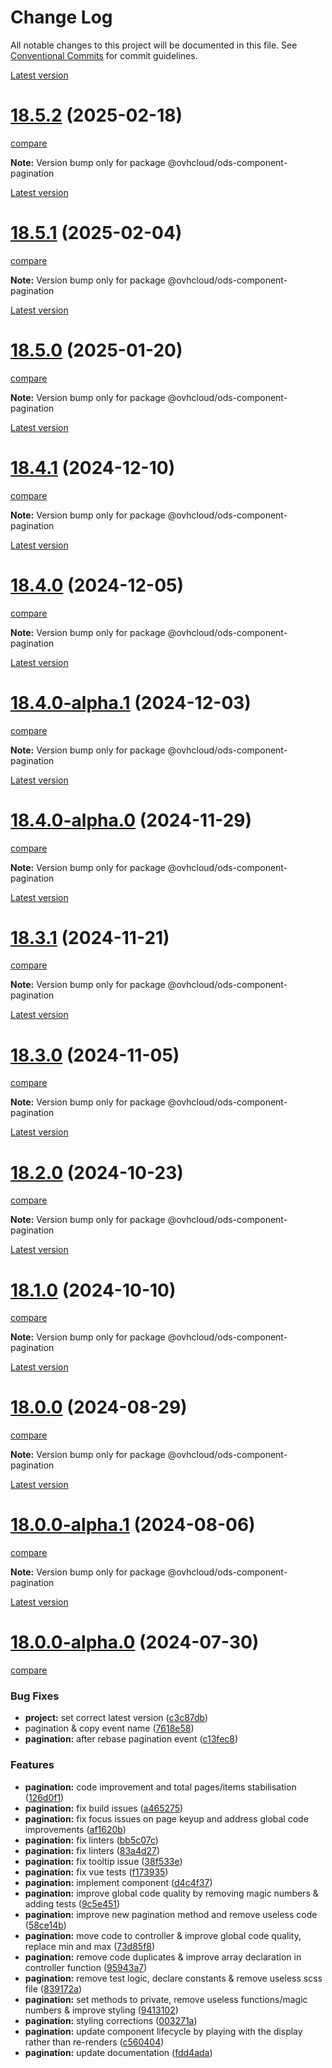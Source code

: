# Change Log

All notable changes to this project will be documented in this file.
See [Conventional Commits](https://conventionalcommits.org) for commit guidelines.

[Latest version](https://ovh.github.io/design-system/latest/?path=/docs/design-system-changelog--page)


# [18.5.2](https://ovh.github.io/design-system/v18.5.2/?path=/docs/design-system-changelog--page) (2025-02-18)
[compare](https://github.com/ovh/design-system/compare/v18.5.1...v18.5.2)

**Note:** Version bump only for package @ovhcloud/ods-component-pagination





[Latest version](https://ovh.github.io/design-system/latest/?path=/docs/design-system-changelog--page)


# [18.5.1](https://ovh.github.io/design-system/v18.5.1/?path=/docs/design-system-changelog--page) (2025-02-04)
[compare](https://github.com/ovh/design-system/compare/v18.5.0...v18.5.1)

**Note:** Version bump only for package @ovhcloud/ods-component-pagination





[Latest version](https://ovh.github.io/design-system/latest/?path=/docs/design-system-changelog--page)


# [18.5.0](https://ovh.github.io/design-system/v18.5.0/?path=/docs/design-system-changelog--page) (2025-01-20)
[compare](https://github.com/ovh/design-system/compare/v18.4.1...v18.5.0)

**Note:** Version bump only for package @ovhcloud/ods-component-pagination





[Latest version](https://ovh.github.io/design-system/latest/?path=/docs/design-system-changelog--page)


# [18.4.1](https://ovh.github.io/design-system/v18.4.1/?path=/docs/design-system-changelog--page) (2024-12-10)
[compare](https://github.com/ovh/design-system/compare/v18.4.0...v18.4.1)

**Note:** Version bump only for package @ovhcloud/ods-component-pagination





[Latest version](https://ovh.github.io/design-system/latest/?path=/docs/design-system-changelog--page)


# [18.4.0](https://ovh.github.io/design-system/v18.4.0/?path=/docs/design-system-changelog--page) (2024-12-05)
[compare](https://github.com/ovh/design-system/compare/v18.4.0-alpha.1...v18.4.0)

**Note:** Version bump only for package @ovhcloud/ods-component-pagination





[Latest version](https://ovh.github.io/design-system/latest/?path=/docs/design-system-changelog--page)


# [18.4.0-alpha.1](https://ovh.github.io/design-system/v18.4.0-alpha.1/?path=/docs/design-system-changelog--page) (2024-12-03)
[compare](https://github.com/ovh/design-system/compare/v18.4.0-alpha.0...v18.4.0-alpha.1)

**Note:** Version bump only for package @ovhcloud/ods-component-pagination





[Latest version](https://ovh.github.io/design-system/latest/?path=/docs/design-system-changelog--page)


# [18.4.0-alpha.0](https://ovh.github.io/design-system/v18.4.0-alpha.0/?path=/docs/design-system-changelog--page) (2024-11-29)
[compare](https://github.com/ovh/design-system/compare/v18.3.1...v18.4.0-alpha.0)

**Note:** Version bump only for package @ovhcloud/ods-component-pagination





[Latest version](https://ovh.github.io/design-system/latest/?path=/docs/design-system-changelog--page)


# [18.3.1](https://ovh.github.io/design-system/v18.3.1/?path=/docs/design-system-changelog--page) (2024-11-21)
[compare](https://github.com/ovh/design-system/compare/v18.3.0...v18.3.1)

**Note:** Version bump only for package @ovhcloud/ods-component-pagination





[Latest version](https://ovh.github.io/design-system/latest/?path=/docs/design-system-changelog--page)


# [18.3.0](https://ovh.github.io/design-system/v18.3.0/?path=/docs/design-system-changelog--page) (2024-11-05)
[compare](https://github.com/ovh/design-system/compare/v18.2.0...v18.3.0)

**Note:** Version bump only for package @ovhcloud/ods-component-pagination





[Latest version](https://ovh.github.io/design-system/latest/?path=/docs/design-system-changelog--page)


# [18.2.0](https://ovh.github.io/design-system/v18.2.0/?path=/docs/design-system-changelog--page) (2024-10-23)
[compare](https://github.com/ovh/design-system/compare/v18.1.0...v18.2.0)

**Note:** Version bump only for package @ovhcloud/ods-component-pagination





[Latest version](https://ovh.github.io/design-system/latest/?path=/docs/design-system-changelog--page)


# [18.1.0](https://ovh.github.io/design-system/v18.1.0/?path=/docs/design-system-changelog--page) (2024-10-10)
[compare](https://github.com/ovh/design-system/compare/v18.0.0...v18.1.0)

**Note:** Version bump only for package @ovhcloud/ods-component-pagination





[Latest version](https://ovh.github.io/design-system/latest/?path=/docs/design-system-changelog--page)


# [18.0.0](https://ovh.github.io/design-system/v18.0.0/?path=/docs/design-system-changelog--page) (2024-08-29)
[compare](https://github.com/ovh/design-system/compare/v18.0.0-alpha.1...v18.0.0)

**Note:** Version bump only for package @ovhcloud/ods-component-pagination





[Latest version](https://ovh.github.io/design-system/latest/?path=/docs/design-system-changelog--page)


# [18.0.0-alpha.1](https://ovh.github.io/design-system/v18.0.0-alpha.1/?path=/docs/design-system-changelog--page) (2024-08-06)
[compare](https://github.com/ovh/design-system/compare/v18.0.0-alpha.0...v18.0.0-alpha.1)

**Note:** Version bump only for package @ovhcloud/ods-component-pagination







[Latest version](https://ovh.github.io/design-system/latest/?path=/docs/design-system-changelog--page)


# [18.0.0-alpha.0](https://ovh.github.io/design-system/v18.0.0-alpha.0/?path=/docs/design-system-changelog--page) (2024-07-30)
[compare](https://github.com/ovh/design-system/compare/v17.2.2...v18.0.0-alpha.0)

### Bug Fixes

* **project:** set correct latest version ([c3c87db](https://github.com/ovh/design-system/commit/c3c87db50891e8da601bb89f22ed44ff56f71181))
* pagination & copy event name ([7618e58](https://github.com/ovh/design-system/commit/7618e5805c50fddc670e170e90f74d8acb07c7ec))
* **pagination:** after rebase pagination event ([c13fec8](https://github.com/ovh/design-system/commit/c13fec8bb5dd586fb3c9d2e5ca382ba83e96d241))


### Features

* **pagination:** code improvement and total pages/items stabilisation ([126d0f1](https://github.com/ovh/design-system/commit/126d0f1612f4022456c992b714af05a52bed8a9d))
* **pagination:** fix build issues ([a465275](https://github.com/ovh/design-system/commit/a4652759f8ff7ec314bf8f6576c58229394959dc))
* **pagination:** fix focus issues on page keyup and address global code improvements ([af1620b](https://github.com/ovh/design-system/commit/af1620bdfb02e58409ca2ac31d45c160f34349f1))
* **pagination:** fix linters ([bb5c07c](https://github.com/ovh/design-system/commit/bb5c07c1fefdf96456fe5c582bf2db088c696b79))
* **pagination:** fix linters ([83a4d27](https://github.com/ovh/design-system/commit/83a4d277f9c636b0bd558be79add0618d7e19f16))
* **pagination:** fix tooltip issue ([38f533e](https://github.com/ovh/design-system/commit/38f533ea5c685cafb225f3240417263b527d1327))
* **pagination:** fix vue tests ([f173935](https://github.com/ovh/design-system/commit/f173935ee4ff7de70d9984a06d44fd48848f81cd))
* **pagination:** implement component ([d4c4f37](https://github.com/ovh/design-system/commit/d4c4f375d947097f39d64ac1a1ce9cb706c16896))
* **pagination:** improve global code quality by removing magic numbers & adding tests ([9c5e451](https://github.com/ovh/design-system/commit/9c5e451afe0e0bf168e737defee61cda4a1b2a2a))
* **pagination:** improve new pagination method and remove useless code ([58ce14b](https://github.com/ovh/design-system/commit/58ce14bc0cd041893b5917494c31d49696fd7fce))
* **pagination:** move code to controller & improve global code quality, replace min and max ([73d85f8](https://github.com/ovh/design-system/commit/73d85f8e20cb7bb16a8ba9c69ecc6b99682b961e))
* **pagination:** remove code duplicates & improve array declaration in controller function ([95943a7](https://github.com/ovh/design-system/commit/95943a7438148da41af3395fb4174d1bbe6bde27))
* **pagination:** remove test logic, declare constants & remove useless scss file ([839172a](https://github.com/ovh/design-system/commit/839172aa8d2dbdd3b0eb7c142288d9a30014212c))
* **pagination:** set methods to private, remove useless functions/magic numbers & improve styling ([9413102](https://github.com/ovh/design-system/commit/9413102d76972b532f13a33530e929b792252c7e))
* **pagination:** styling corrections ([003271a](https://github.com/ovh/design-system/commit/003271a31df7e3970542dab75c810380677a86e8))
* **pagination:** update component lifecycle by playing with the display rather than re-renders ([c560404](https://github.com/ovh/design-system/commit/c56040455703a806005216de7a0e86487a29b064))
* **pagination:** update documentation ([fdd4ada](https://github.com/ovh/design-system/commit/fdd4adac050e5e045deeac891b3451625485ca4b))
